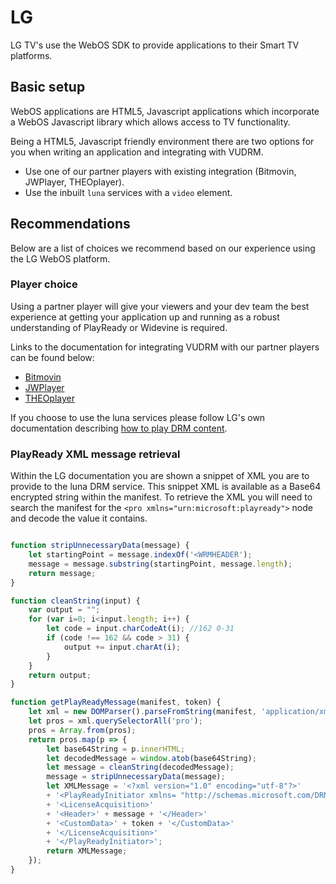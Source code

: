 # LG

LG TV's use the WebOS SDK to provide applications to their Smart TV platforms.

## Basic setup

WebOS applications are HTML5, Javascript applications which incorporate a WebOS Javascript library which allows access to TV functionality.

Being a HTML5, Javascript friendly environment there are two options for you when writing an application and integrating with VUDRM.

- Use one of our partner players with existing integration (Bitmovin, JWPlayer, THEOplayer).
- Use the inbuilt `luna` services with a `video` element.

## Recommendations

Below are a list of choices we recommend based on our experience using the LG WebOS platform.

### Player choice

Using a partner player will give your viewers and your dev team the best experience at getting your application up and running as a robust understanding of PlayReady or Widevine is required.

Links to the documentation for integrating VUDRM with our partner players can be found below:

- [Bitmovin](../players/bitmovin.md)
- [JWPlayer](../players/jwplayer.md)
- [THEOplayer](../players/theo-player.md)

If you choose to use the luna services please follow LG's own documentation describing [how to play DRM content](http://webostv.developer.lge.com/develop/app-developer-guide/playing-drm-content/).

### PlayReady XML message retrieval

Within the LG documentation you are shown a snippet of XML you are to provide to the luna DRM service. This snippet XML is available as a Base64 encrypted string within the manifest. To retrieve the XML you will need to search the manifest for the `<pro xmlns="urn:microsoft:playready">` node and decode the value it contains.

```javascript

function stripUnnecessaryData(message) {
    let startingPoint = message.indexOf('<WRMHEADER');
    message = message.substring(startingPoint, message.length);
	return message;
}

function cleanString(input) {
    var output = "";
    for (var i=0; i<input.length; i++) {
        let code = input.charCodeAt(i); //162 0-31
        if (code !== 162 && code > 31) {
            output += input.charAt(i);
        }
    }
    return output;
}

function getPlayReadyMessage(manifest, token) {
    let xml = new DOMParser().parseFromString(manifest, 'application/xml');
    let pros = xml.querySelectorAll('pro');
    pros = Array.from(pros);
    return pros.map(p => {
        let base64String = p.innerHTML;
        let decodedMessage = window.atob(base64String);
        let message = cleanString(decodedMessage);
        message = stripUnnecessaryData(message);
        let XMLMessage = '<?xml version="1.0" encoding="utf-8"?>'
        + '<PlayReadyInitiator xmlns= "http://schemas.microsoft.com/DRM/2007/03/protocols/">'
        + '<LicenseAcquisition>'
        + '<Header>' + message + '</Header>'
        + '<CustomData>' + token + '</CustomData>'
        + '</LicenseAcquisition>'
        + '</PlayReadyInitiator>';
        return XMLMessage;
    });
}
```
